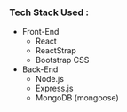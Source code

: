 
### Tech Stack Used :

- Front-End
  - React 
  - ReactStrap
  - Bootstrap CSS
- Back-End
  - Node.js
  - Express.js
  - MongoDB (mongoose)
